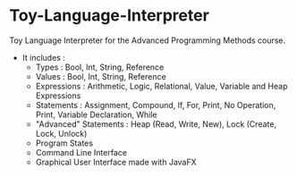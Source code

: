 # Toy-Language-Interpreter

Toy Language Interpreter for the Advanced Programming Methods course.
* It includes : 
	* Types : Bool, Int, String, Reference
	* Values : Bool, Int, String, Reference
	* Expressions : Arithmetic, Logic, Relational, Value, Variable and Heap Expressions
	* Statements : Assignment, Compound, If, For, Print, No Operation, Print, Variable Declaration, While
	* "Advanced" Statements : Heap (Read, Write, New), Lock (Create, Lock, Unlock)
	* Program States
  * Command Line Interface
  * Graphical User Interface made with JavaFX
 

